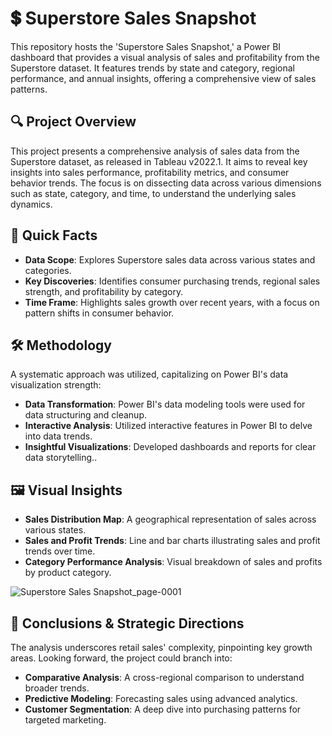 # 💲 Superstore Sales Snapshot
This repository hosts the 'Superstore Sales Snapshot,' a Power BI dashboard that provides a visual analysis of sales and profitability from the Superstore dataset. It features trends by state and category, regional performance, and annual insights, offering a comprehensive view of sales patterns.

🔍 Project Overview
---
This project presents a comprehensive analysis of sales data from the Superstore dataset, as released in Tableau v2022.1. It aims to reveal key insights into sales performance, profitability metrics, and consumer behavior trends. The focus is on dissecting data across various dimensions such as state, category, and time, to understand the underlying sales dynamics.

🚀 Quick Facts
---
- **Data Scope**: Explores Superstore sales data across various states and categories.
- **Key Discoveries**: Identifies consumer purchasing trends, regional sales strength, and profitability by category.
- **Time Frame**: Highlights sales growth over recent years, with a focus on pattern shifts in consumer behavior.
  
🛠️ Methodology
---
A systematic approach was utilized, capitalizing on Power BI's data visualization strength:

- **Data Transformation**: Power BI's data modeling tools were used for data structuring and cleanup.
- **Interactive Analysis**: Utilized interactive features in Power BI to delve into data trends.
- **Insightful Visualizations**: Developed dashboards and reports for clear data storytelling..

🖼️ Visual Insights
---
- **Sales Distribution Map**: A geographical representation of sales across various states.
- **Sales and Profit Trends**: Line and bar charts illustrating sales and profit trends over time.
- **Category Performance Analysis**: Visual breakdown of sales and profits by product category.

![Superstore Sales Snapshot_page-0001](https://github.com/Sarah7x/Superstore-Sales-Snapshot/assets/152454919/2d3a4364-d5bc-47af-8d6d-ade35d7db391)

🌟 Conclusions & Strategic Directions
---
The analysis underscores retail sales' complexity, pinpointing key growth areas. Looking forward, the project could branch into:

- **Comparative Analysis**: A cross-regional comparison to understand broader trends.
- **Predictive Modeling**: Forecasting sales using advanced analytics.
- **Customer Segmentation**: A deep dive into purchasing patterns for targeted marketing.

